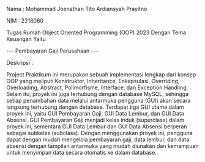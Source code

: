 Nama : Mohammad Joenathan Tito Ardiansyah Prayitno

NIM  : 2218060

Tugas Rumah Object Oriented Programming (OOP) 2023
Dengan Tema Keuangan Yaitu

--- Pembayaran Gaji Perusahaan ---

Deskripsi :

Project Praktikum ini merupakan sebuah implementasi lengkap dari konsep OOP yang meliputi Konstruktor, Inheritance, Enkapsulasi, 
Overriding, Overloading, Abstract, Polimorfisme, Interface, dan Exception Handling. Selain itu, proyek ini juga terhubung dengan 
database MySQL, sehingga setiap penambahan data melalui antarmuka pengguna (GUI) akan secara langsung terhubung dengan database. 
Terdapat tiga GUI utama dalam proyek ini, yaitu GUI Pembayaran Gaji, GUI Data Lembur, dan GUI Data Absensi. GUI Pembayaran Gaji 
menjadi kelas induk (superclass) dalam proyek ini, sementara GUI Data Lembur dan GUI Data Absensi berperan sebagai subkelas (subclass). 
Dengan menggunakan proyek ini, pengguna dapat dengan mudah mengelola pembayaran gaji, data lembur, dan data absensi dengan tampilan 
antarmuka yang mudah diunakan dan kemampuan untuk menyimpan data secara otomatis ke dalam database.
